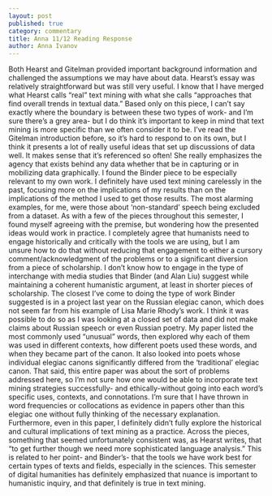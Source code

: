 ```yaml
---
layout: post
published: true
category: commentary
title: Anna 11/12 Reading Response
author: Anna Ivanov
---
```

Both Hearst and Gitelman provided important background information and challenged the assumptions we may have about data. Hearst’s essay was relatively straightforward but was still very useful. I know that I have merged what Hearst calls “real” text mining with what she calls “approaches that find overall trends in textual data.” Based only on this piece, I can’t say exactly where the boundary is between these two types of work- and I’m sure there’s a grey area- but I do think it’s important to keep in mind that text mining is more specific than we often consider it to be. I’ve read the Gitelman introduction before, so it’s hard to respond to on its own, but I think it presents a lot of really useful ideas that set up discussions of data well. It makes sense that it’s referenced so often! She really emphasizes the agency that exists behind any data whether that be in capturing or in mobilizing data graphically. 
	I found the Binder piece to be especially relevant to my own work. I definitely have used text mining carelessly in the past, focusing more on the implications of my results than on the implications of the method I used to get those results. The most alarming examples, for me, were those about ‘non-standard’ speech being excluded from a dataset. 
	As with a few of the pieces throughout this semester, I found myself agreeing with the premise, but wondering how the presented ideas would work in practice. I completely agree that humanists need to engage historically and critically with the tools we are using, but I am unsure how to do that without reducing that engagement to either a cursory comment/acknowledgment of the problems or to a significant diversion from a piece of scholarship. I don’t know how to engage in the type of interchange with media studies that Binder (and Alan Liu) suggest while maintaining a coherent humanistic argument, at least in shorter pieces of scholarship.
	The closest I’ve come to doing the type of work Binder suggested is in a project last year on the Russian elegiac canon, which does not seem far from his example of Lisa Marie Rhody’s work. I think it was possible to do so as I was looking at a closed set of data and did not make claims about Russian speech or even Russian poetry. My paper listed the most commonly used “unusual” words, then explored why each of them was used in different contexts, how different poets used these words, and when they became part of the canon. It also looked into poets whose individual elegiac canons significantly differed from the ‘traditional’ elegiac canon. That said, this entire paper was about the sort of problems addressed here, so I’m not sure how one would be able to incorporate text mining strategies successfully- and ethically-without going into each word’s specific uses, contexts, and connotations. I’m sure that I have thrown in word frequencies or collocations as evidence in papers other than this elegiac one without fully thinking of the necessary explanation. Furthermore, even in this paper, I definitely didn’t fully explore the historical and cultural implications of text mining as a practice.
	Across the pieces, something that seemed unfortunately consistent was, as Hearst writes, that “to get further though we need more sophisticated language analysis.” This is related to her point- and Binder’s- that the tools we have work best for certain types of texts and fields, especially in the sciences. This semester of digital humanities has definitely emphasized that nuance is important to humanistic inquiry, and that definitely is true in text mining.
